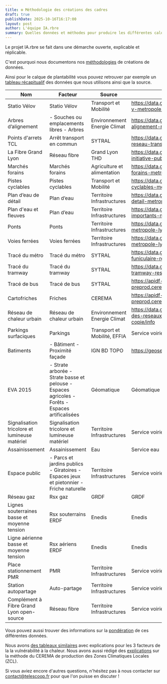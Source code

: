 ```yaml
---
title: ⚙️ Méthodologie des créations des cadres
draft: true
publishDate: 2025-10-16T16:17:00
layout: post
author: L'équipe IA.rbre
summary: Quelles données et méthodes pour produire les différentes calques ?
---
```

Le projet IA.rbre se fait dans une démarche ouverte, explicable et réplicable. 

C'est pourquoi nous documentons nos [méthodologies](https://docs.iarbre.fr/methodology/vulnerability/) de créations de données. 

Ainsi pour le calque de plantabilité vous pouvez retrouver par exemple un [tableau récapitualif](https://docs.iarbre.fr/methodology/plantability/#tableau-recapitulatif) des données que nous utilisons ainsi que la source. 

| Nom                                           | Facteur                                                                                          | Source                       | Lien                                                                                                                                       |
| --------------------------------------------- | ------------------------------------------------------------------------------------------------ | ---------------------------- | ------------------------------------------------------------------------------------------------------------------------------------------ |
| Statio Vélov                                  | Statio Vélov                                                                                     | Transport et Mobilité        | https://data.grandlyon.com/portail/fr/jeux-de-donnees/stations-velo-v-metropole-lyon/info                                                  |
| Arbres d’alignement                           | - Souches ou emplacements libres - Arbres                                                        | Environnement Energie Climat | https://data.grandlyon.com/portail/fr/jeux-de-donnees/arbres-alignement-metropole-lyon/info                                                |
| Points d'arrets TCL                           | Arrêt transport en commun                                                                        | SYTRAL                       | https://data.grandlyon.com/portail/fr/jeux-de-donnees/points-arret-reseau-transports-commun-lyonnais/info                                  |
| La Fibre Grand Lyon                           | Réseau fibre                                                                                     | Grand Lyon THD               | https://data.grandlyon.com/portail/fr/jeux-de-donnees/reseau-initiative-publique-fibre-grand-lyon/info                                     |
| Marchés forains                               | Marchés forains                                                                                  | Agriculture et alimentation  | https://data.grandlyon.com/portail/fr/jeux-de-donnees/marches-forains-metropole-lyon/info                                                  |
| Pistes cyclables                              | Pistes cyclables                                                                                 | Transport et Mobilité        | https://data.grandlyon.com/portail/fr/jeux-de-donnees/amenagements-cyclables-metropole-lyon/info                                           |
| Plan d’eau de détail                          | Plan d’eau                                                                                       | Territoire Infrastructures   | https://data.grandlyon.com/portail/fr/jeux-de-donnees/plans-eau-detail-metropole-lyon/info                                                 |
| Plan d'eau et fleuves                         | Plan d’eau                                                                                       | Territoire Infrastructures   | https://data.grandlyon.com/portail/fr/jeux-de-donnees/plans-eau-importants-metropole-lyon/info                                             |
| Ponts                                         | Ponts                                                                                            | Territoire Infrastructures   | https://data.grandlyon.com/portail/fr/jeux-de-donnees/ponts-metropole-lyon/info                                                            |
| Voies ferrées                                 | Voies ferrées                                                                                    | Territoire Infrastructures   | https://data.grandlyon.com/portail/fr/jeux-de-donnees/voies-ferrees-metropole-lyon/info                                                    |
| Tracé du métro                                | Tracé du métro                                                                                   | SYTRAL                       | https://data.grandlyon.com/portail/fr/jeux-de-donnees/lignes-metro-funiculaire-reseau-transports-commun-lyonnais-v2/info                   |
| Tracé du tramway                              | Tracé du tramway                                                                                 | SYTRAL                       | https://data.grandlyon.com/portail/fr/jeux-de-donnees/lignes-tramway-reseau-transports-commun-lyonnais-v2/info                             |
| Tracé de bus                                  | Tracé de bus                                                                                     | SYTRAL                       | https://apidf-preprod.cerema.fr/swagger/#/Cartofriches%20(acc%C3%A8s%20libre)                                                              |
| Cartofriches                                  | Friches                                                                                          | CEREMA                       | https://apidf-preprod.cerema.fr/swagger/#/Cartofriches%20(acc%C3%A8s%20libre)                                                              |
| Réseau de chaleur urbain                      | Réseau de chaleur urbain                                                                         | Environnement Energie Climat | https://data.grandlyon.com/portail/fr/jeux-de-donnees/canalisations-des-reseaux-de-chaleur-et-de-froid-de-la-metropole-de-lyon--copie/info |
| Parkings surfaciques                          | Parkings                                                                                         | Transport et Mobilité, EFFIA | Service voirie                                                                                                                             |
| Batiments                                     | - Bâtiment - Proximité façade                                                                    | IGN BD TOPO                  | https://geoservices.ign.fr/bdtopo                                                                                                          |
| EVA 2015                                      | - Strate arborée - Strate basse et pelouse - Espaces agricoles - Forêts - Espaces artificalisées | Géomatique                   | Géomatique                                                                                                                                 |
| Signalisation tricolore et lumineuse matériel | Signalisation tricolore et lumineuse matériel                                                    | Territoire Infrastructures   | Service voirie                                                                                                                             |
| Assainissement                                | Assainissement                                                                                   | Eau                          | Service eau                                                                                                                                |
| Espace public                                 | - Parcs et jardins publics - Giratoires - Espaces jeux et pietonnier - Friche naturelle          | Territoire Infrastructures   | Service voirie                                                                                                                             |
| Réseau gaz                                    | Rsx gaz                                                                                          | GRDF                         | GRDF                                                                                                                                       |
| Lignes souterraines basse et moyenne tension  | Rsx souterrains ERDF                                                                             | Enedis                       | Enedis                                                                                                                                     |
| Ligne aérienne basse et moyenne tension       | Rsx aériens ERDF                                                                                 | Enedis                       | Enedis                                                                                                                                     |
| Place stationnement PMR                       | PMR                                                                                              | Territoire Infrastructures   | Service voirie                                                                                                                             |
| Station autopartage                           | Auto-partage                                                                                     | Territoire Infrastructures   | Service voirie                                                                                                                             |
| Complément à Fibre Grand Lyon open-source     | Réseau fibre                                                                                     | Territoire Infrastructures   | Service voirie                                                                                                                             |

Vous pouvez aussi trouver des informations sur la [pondération](https://docs.iarbre.fr/methodology/plantability/#ponderation-des-facteurs) de ces différentes données. 


Nous avons [des tableaux similaires](https://docs.iarbre.fr/methodology/data/#tableau-recapitulatif) avec explications pour les 3 facteurs de la la vulnérabilité à la chaleur. 
Nous avons aussi rédigé des [explications](https://docs.iarbre.fr/methodology/lcz/#arbre-de-decision) sur la méthode du CEREMA de production des Zones Climatiques Locales (ZCL). 


Si vous aviez encore d'autres questions, n'hésitez pas à nous contacter sur contact@telescoop.fr pour que l'on puisse en discuter !
